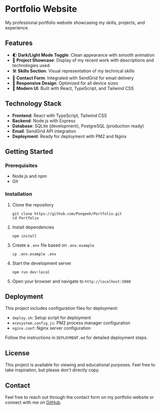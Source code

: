 # Portfolio Website

My professional portfolio website showcasing my skills, projects, and experience.

## Features

- 🌓 **Dark/Light Mode Toggle**: Clean appearance with smooth animation
- 💼 **Project Showcase**: Display of my recent work with descriptions and technologies used
- 🛠️ **Skills Section**: Visual representation of my technical skills
- 📝 **Contact Form**: Integrated with SendGrid for email delivery
- 📱 **Responsive Design**: Optimized for all device sizes
- 🎨 **Modern UI**: Built with React, TypeScript, and Tailwind CSS

## Technology Stack

- **Frontend**: React with TypeScript, Tailwind CSS
- **Backend**: Node.js with Express
- **Database**: SQLite (development), PostgreSQL (production ready)
- **Email**: SendGrid API integration
- **Deployment**: Ready for deployment with PM2 and Nginx

## Getting Started

### Prerequisites

- Node.js and npm
- Git

### Installation

1. Clone the repository
   ```
   git clone https://github.com/Pongeek/Portfolio.git
   cd Portfolio
   ```

2. Install dependencies
   ```
   npm install
   ```

3. Create a `.env` file based on `.env.example`
   ```
   cp .env.example .env
   ```
   
4. Start the development server
   ```
   npm run dev:local
   ```

5. Open your browser and navigate to `http://localhost:5000`

## Deployment

This project includes configuration files for deployment:

- `deploy.sh`: Setup script for deployment
- `ecosystem.config.js`: PM2 process manager configuration
- `nginx.conf`: Nginx server configuration

Follow the instructions in `DEPLOYMENT.md` for detailed deployment steps.

## License

This project is available for viewing and educational purposes.
Feel free to take inspiration, but please don't directly copy.

## Contact

Feel free to reach out through the contact form on my portfolio website
or connect with me on [GitHub](https://github.com/Pongeek).
